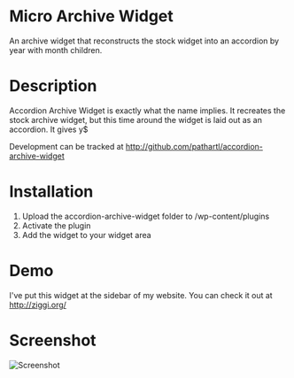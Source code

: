 # Micro Archive Widget

An archive widget that reconstructs the stock widget into an accordion by year with month children.

# Description

Accordion Archive Widget is exactly what the name implies. It recreates the stock archive widget, but this time around the widget is laid out as an accordion. It gives y$

Development can be tracked at http://github.com/pathartl/accordion-archive-widget

# Installation

1. Upload the accordion-archive-widget folder to /wp-content/plugins
2. Activate the plugin
3. Add the widget to your widget area

# Demo

I've put this widget at the sidebar of my website. You can check it out at http://ziggi.org/

# Screenshot

![Screenshot](http://i.imgur.com/pOcYn4l.png "Screenshot")
